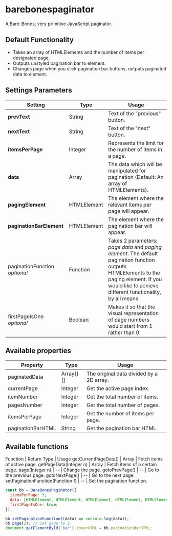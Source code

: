 # barebonespaginator
A Bare-Bones, very primitive JavaScript paginator.


## Default Functionality
* Takes an array of HTMLElements and the number of items per designated page.
* Outputs unstyled pagination bar to element.
* Changes page when you click pagination bar buttons, outputs paginated data to element.

## Settings Parameters
Setting | Type | Usage
------------ | ------------- | -------------
**prevText** | String | Text of the "previous" button.
**nextText** | String | Text of the "next" button.
**itemsPerPage** | Integer | Represents the limit for the number of items in a page.
**data** | Array | The data which will be manipulated for pagination (Default: An array of HTMLElements).
**pagingElement** | HTMLElement | The element where the relevant items per page will appear.
**paginationBarElement** | HTMLElement | The element where the pagination bar will appear.
paginationFunction *optional*| Function | Takes 2 parameters: *page data* and *paging element*. The default pagination function outputs HTMLElements to the paging element. If you would like to achieve different functionality, by all means.
firstPageIsOne *optional* | Boolean | Makes it so that the visual representation of page numbers would start from 1 rather than 0.


## Available properties
Property | Type | Usage
------------ | ------------- | -------------
paginatedData | Array[][] | The original data divided by a 2D array.
currentPage | Integer | Get the active page index.
itemNumber | Integer | Get the total number of items.
pagesNumber | Integer | Get the total number of pages.
itemsPerPage | Integer | Get the number of items per page.
paginationBarHTML | String | Get the pagination bar HTML.

## Available functions
Function | Return Type | Usage
getCurrentPageData() | Array | Fetch items of active page.
getPageData(Integer n) | Array | Fetch items of a certain page.
page(Integer n) | -- | Change the page.
gotoPrevPage() | -- | Go to the previous page.
gotoNextPage() | -- | Go to the next page.
setPaginationFunction(Function f) | -- | Set the pagination function.




```javascript
const bb = BareBonesPaginator({
  itemsPerPage: 3;
  data: [HTMLElement, HTMLElement, HTMLElement, HTMLElement, HTMLElement, HTMLElement],
  firstPageIsOne: true;
});

bb.setPaginationFunction((data) => console.log(data));
bb.page(2); // Set page to 2.
document.getElementById('bar').innerHTML = bb.paginationBarHTML;

```
